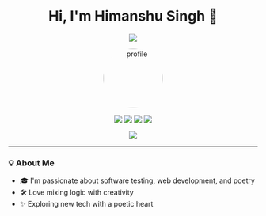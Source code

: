 <h1 align="center">Hi, I'm Himanshu Singh 👋</h1>

<p align="center">
  <img src="https://github.com/user-attachments/assets/8481acb5-66b8-4468-944b-e0d9998fb7d9" />
</p>

<p align="center">
  <img src="https://avatars.githubusercontent.com/u/YOUR_GITHUB_USER_ID?v=4" alt="profile" width="120" style="border-radius: 50%;" />
</p>

<p align="center">
  <a href="https://github.com/coderhimanshu2775"><img src="https://img.shields.io/badge/GitHub-181717?style=for-the-badge&logo=github&logoColor=white" /></a>
  <a href="https://linkedin.com/in/himanshu2403"><img src="https://img.shields.io/badge/LinkedIn-0077B5?style=for-the-badge&logo=linkedin&logoColor=white" /></a>
  <a href="co.himanshu95699@gmail.com"><img src="https://img.shields.io/badge/Email-D14836?style=for-the-badge&logo=gmail&logoColor=white" /></a>
  <a href="tel:+919569926322"><img src="https://img.shields.io/badge/Call-25D366?style=for-the-badge&logo=whatsapp&logoColor=white" /></a>
</p>

<p align="center">
  <a href="/resume.pdf" download><img src="https://img.shields.io/badge/Download%20Resume-5964f2?style=for-the-badge&logo=googledrive&logoColor=white" /></a>
</p>

---

### 💡 About Me

- 🎓 I'm passionate about software testing, web development, and poetry  
- 🛠️ Love mixing logic with creativity  
- ✨ Exploring new tech with a poetic heart  
